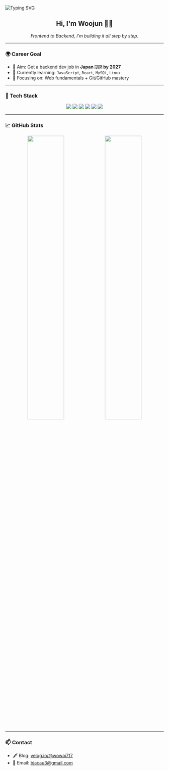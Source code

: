 ![Typing SVG](https://readme-typing-svg.demolab.com?font=Fira+Code&size=24&duration=2500&pause=800&color=00BFFF&center=true&vCenter=true&multiline=true&width=700&lines=Hi,+I'm+Woojun!;Studying+in+Korea%2C+Dreaming+of+Japan.;🔥)








<h2 align="center">Hi, I'm Woojun 👨‍💻</h2>

<p align="center">
  <i>Frontend to Backend, I'm building it all step by step.</i>
</p>

---

### 🌍 Career Goal

- 🎯 Aim: Get a backend dev job in **Japan 🇯🇵 by 2027**
- 🌱 Currently learning: `JavaScript`, `React`, `MySQL`, `Linux`
- 🧱 Focusing on: Web fundamentals + Git/GitHub mastery

---

### 🧰 Tech Stack

<p align="center">
  <img src="https://img.shields.io/badge/JavaScript-F7DF1E?style=flat-square&logo=javascript&logoColor=black"/>
  <img src="https://img.shields.io/badge/React-61DAFB?style=flat-square&logo=react&logoColor=black"/>
  <img src="https://img.shields.io/badge/MySQL-4479A1?style=flat-square&logo=mysql&logoColor=white"/>
  <img src="https://img.shields.io/badge/Linux-FCC624?style=flat-square&logo=linux&logoColor=black"/>
  <img src="https://img.shields.io/badge/Git-F05032?style=flat-square&logo=git&logoColor=white"/>
  <img src="https://img.shields.io/badge/GitHub-181717?style=flat-square&logo=github&logoColor=white"/>
</p>

---

### 📈 GitHub Stats

<p align="center">
  <img src="https://github-readme-stats.vercel.app/api?username=wowai717&show_icons=true&theme=gruvbox&hide_border=true" width="48%" />
  <img src="https://github-readme-stats.vercel.app/api/top-langs/?username=wowai717&layout=compact&theme=gruvbox&hide_border=true" width="48%" />
</p>

---


### 📫 Contact

- 🖋 Blog: [velog.io/@wowai717](https://velog.io/@wowai717)
- 📧 Email: bjacau3@gmail.com
